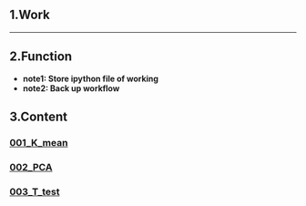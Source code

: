 ## 1.Work

---
## 2.Function
- **note1: Store ipython file of working** 
- **note2: Back up workflow** 

## 3.Content 

### [001_K_mean](./001_k_mean)  

### [002_PCA](./002_PCA)  

### [003_T_test](./003_T_test)







